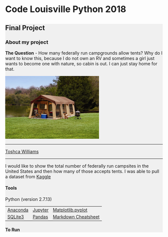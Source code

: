 # Code Louisville Python 2018
<div style="background: #f0f0f0;">
<h2>Final Project</h2>
<h3>About my project</h3>

<p><strong>The Question</strong> - How many federally run campgrounds allow tents? Why do I want to know this, because I do not own an RV and sometimes a girl just wants to become one with nature, so cabin is out. I can just stay home for that.</p>
<img src="https://github.com/proscrib/CodeLouisvillePython2018/blob/master/tent_bgd.jpeg" width="300" height="200" />
<hr />
<a href="mailto:toshcaw.proscrib@gmail.com">Toshca Williams</a>
<hr />
<p>I would like to show the total number of federally run campsites in the United States and then how many of those accepts tents. I was able to pull a dataset from <a href="https://www.kaggle.com/cypranowska/us-campsites">Kaggle</a></p>

<h4>Tools</h4>
<p>Python (version 2.7.13)</p>
<table width="100%" cellspacing="0" cellpadding="0" border="0">
   <tr>
      <td><a href="https://www.anaconda.com/download" target="_blank">Anaconda</a></td>
      <td><a href="http://jupyter.org/install" target="_blank">Jupyter</a></td>
      <td><a href="https://matplotlib.org/users/installing.html" target="_blank">Matplotlib.pyplot</a></td>
   </tr>
   <tr>
      <td><a href="https://www.tutorialspoint.com/sqlite/sqlite_installation.htm" target="_blank">SQLite3</a></td>
      <td><a href="https://pandas.pydata.org/" target="_blank">Pandas</a></td>
      <td><a href="https://github.com/adam-p/markdown-here/wiki/Markdown-Cheatsheet" target="_blank">Markdown Cheatsheet</a></td>
   </tr>
</table>

<h4>To Run</h4>
<p></p>



</div>
